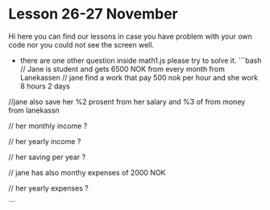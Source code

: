 # Lesson 26-27 November 

Hi here you can find our lessons in case you have problem with your own code nor you could not see
the screen well. 


* there are one other question inside math1.js please try to solve it. 
´´´bash 
// Jane is student and gets 6500 NOK from every month from Lanekassen
// jane find a work that pay  500 nok per hour and she work 8 hours 2 days 

//jane also save her %2 prosent from her salary and %3 of from money from lanekassn

// her monthly income ? 

// her yearly income ?


// her saving per year ?



// jane has also monthy expenses of 2000 NOK

// her yearly expenses ?

´´´ 
